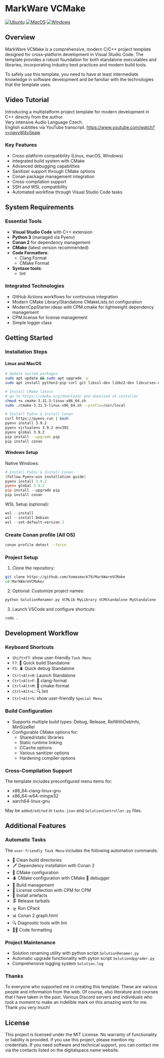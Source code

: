 # MarkWare VCMake

[![Ubuntu](https://github.com/tomasmark79/MarkWareVCMake/actions/workflows/ubuntu.yml/badge.svg)](https://github.com/tomasmark79/MarkWareVCMake/actions/workflows/ubuntu.yml)
[![MacOS](https://github.com/tomasmark79/MarkWareVCMake/actions/workflows/macos.yml/badge.svg)](https://github.com/tomasmark79/MarkWareVCMake/actions/workflows/macos.yml)
[![Windows](https://github.com/tomasmark79/MarkWareVCMake/actions/workflows/windows.yml/badge.svg)](https://github.com/tomasmark79/MarkWareVCMake/actions/workflows/windows.yml)  

## Overview

MarkWare VCMake is a comprehensive, modern C/C++ project template designed for cross-platform development in Visual Studio Code. The template provides a robust foundation for both standalone executables and libraries, incorporating industry best practices and modern build tools.

To safely use this template, you need to have at least intermediate knowledge in software development and be familiar with the technologies that the template uses.

## Video Tutorial
Introducing a multiplatform project template for modern development in C++ directly from the author.  
Very intensive Audio Language Czech.  
English subtitles via YouTube transcript.
https://www.youtube.com/watch?v=navvW4vSeaw  
  
### Key Features

- Cross-platform compatibility (Linux, macOS, Windows)
- Integrated build system with CMake
- Advanced debugging capabilities
- Sanitizer support through CMake options
- Conan package management integration
- Cross-compilation support
- SSH and WSL compatibility
- Automated workflow through Visual Studio Code tasks

## System Requirements

### Essential Tools

- **Visual Studio Code** with C++ extension
- **Python 3** (managed via Pyenv)
- **Conan 2** for dependency management
- **CMake** (latest version recommended)
- **Code Formatters**:
  - Clang Format
  - CMake Format
- **Syntaxe tools**:
  - lint

### Integrated Technologies

- GitHub Actions workflows for continuous integration
- Modern CMake Library/Standalone CMakeLists.txt configuration
- ModernCppStarter ideas with CPM.cmake for lightweight dependency management
- CPM.license for license management
- Simple logger class

## Getting Started

### Installation Steps

#### Linux and MacOS

```bash
# Update system packages
sudo apt update && sudo apt upgrade -y
sudo apt install python3-pip curl git libssl-dev libbz2-dev libcurses-ocaml-dev build-essential gdb libffi-dev libsqlite3-dev liblzma-dev libreadline-dev libtk-img-dev

# Install CMake latest
# go to https://cmake.org/download/ and download sh installer
chmod +x cmake-3.31.5-linux-x86_64.sh
sudo ./cmake-3.31.5-linux-x86_64.sh --prefix=/usr/local

# Install PyEnv & Install Conan
curl https://pyenv.run | bash
pyenv install 3.9.2
pyenv virtualenv 3.9.2 env392
pyenv global 3.9.2
pip install --upgrade pip
pip install conan
```

#### Windows Setup

Native Windows:
```powershell
# Install PyEnv & Install Conan
[Follow Pyenv-win installation guide]
pyenv install 3.9.2
pyenv global 3.9.2
pip install --upgrade pip
pip install conan
```

WSL Setup (optional):
```powershell
wsl --install
wsl --install Debian
wsl --set-default-version 2
```

### Create Conan profile (All OS)
```bash
conan profile detect --force
```

### Project Setup

1. Clone the repository:
```bash
git clone https://github.com/tomasmark79/MarkWareVCMake
cd MarkWareVCMake/
```

2. Optional: Customize project names:
```bash
python SolutionRenamer.py VCMLib MyLibrary VCMStandalone MyStandalone
```

3. Launch VSCode and configure shortcuts:
```bash
code .
```

## Development Workflow

### Keyboard Shortcuts

- `Shift+F7`: show user-friendly `Task Menu`  
- `F7`: 🔨 Quick build Standalone  
- `F5`: 🪲 Quick debug Standalone  
- `Ctrl+Alt+R`: Launch Standalone  
- `Ctrl+Alt+F`: 📐 clang-format  
- `Ctrl+Alt+M`: 📏 cmake-format  
- `Ctrl+Alt+L`: 🔍 lint  
- `Ctrl+Alt+S`: show user-friendly `Special Menu`  

### Build Configuration

- Supports multiple build types: Debug, Release, RelWithDebInfo, MinSizeRel  
- Configurable CMake options for:  
  - Shared/static libraries  
  - Static runtime linking  
  - CCache options  
  - Various sanitizer options  
  - Hardening compiler options  

### Cross-Compilation Support

The template includes preconfigured menu items for:  
- x86_64-clang-linux-gnu  
- x86_64-w64-mingw32  
- aarch64-linux-gnu  

May be `added/edited` in `tasks.json` and `SolutionController.py` files.

## Additional Features

### Automatic Tasks

The `user-friendly Task Menu` includes the following automation commands:

- 🧹 Clean build directories  
- 🗡️ Dependency installation with Conan 2  
- 🔧 CMake configuration  
- 🪲 CMake configuration with CMake 🦉 debugger  
- 🔨 Build management  
- 📜 License collection with CPM for CPM  
- 📌 Install artefacts  
- 🗜️ Release tarballs  
- 🛸 Run CPack
- 📊 Conan 2 graph.html  
- 🔍 Diagnostic tools with lint  
- 📐📏 Code formatting 

### Project Maintenance

- Solution renaming utility with python script `SolutionRenamer.py`  
- Automatic upgrade functionality with pyton script `SolutionUpgrader.py`  
- Comprehensive logging system `Solution.log`  

### Thanks

To everyone who supported me in creating this template. These are various people and information from the web. Of course, also literature and courses that I have taken in the past. Various Discord servers and individuals who took a moment to make an indelible mark on this amazing work for me. Thank you very much!

## License

This project is licensed under the MIT License. No warranty of functionality or liability is provided. If you use this project, please mention my credentials. If you need software and technical support, you can contact me via the contacts listed on the digitalspace.name website.
